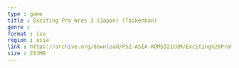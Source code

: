 ```yaml
---
type : game
title : Exciting Pro Wres 3 (Japan) (Taikenban)
genre : 
format : iso
region : asia
link : https://archive.org/download/PS2-ASIA-ROMS321COM/Exciting%20Pro%20Wres%203%20%28Japan%29%20%28Taikenban%29.7z
size : 213MB
---
```

